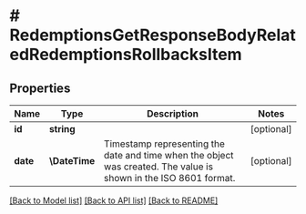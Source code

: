 # # RedemptionsGetResponseBodyRelatedRedemptionsRollbacksItem

## Properties

Name | Type | Description | Notes
------------ | ------------- | ------------- | -------------
**id** | **string** |  | [optional]
**date** | **\DateTime** | Timestamp representing the date and time when the object was created. The value is shown in the ISO 8601 format. | [optional]

[[Back to Model list]](../../README.md#models) [[Back to API list]](../../README.md#endpoints) [[Back to README]](../../README.md)
